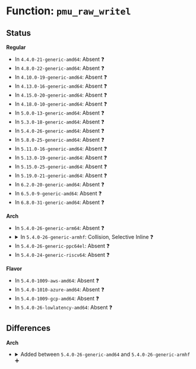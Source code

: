 # Function: <code>pmu_raw_writel</code>

## Status
<b>Regular</b>
<ul>
<li>
In <code>4.4.0-21-generic-amd64</code>: Absent ❓
</li>
<li>
In <code>4.8.0-22-generic-amd64</code>: Absent ❓
</li>
<li>
In <code>4.10.0-19-generic-amd64</code>: Absent ❓
</li>
<li>
In <code>4.13.0-16-generic-amd64</code>: Absent ❓
</li>
<li>
In <code>4.15.0-20-generic-amd64</code>: Absent ❓
</li>
<li>
In <code>4.18.0-10-generic-amd64</code>: Absent ❓
</li>
<li>
In <code>5.0.0-13-generic-amd64</code>: Absent ❓
</li>
<li>
In <code>5.3.0-18-generic-amd64</code>: Absent ❓
</li>
<li>
In <code>5.4.0-26-generic-amd64</code>: Absent ❓
</li>
<li>
In <code>5.8.0-25-generic-amd64</code>: Absent ❓
</li>
<li>
In <code>5.11.0-16-generic-amd64</code>: Absent ❓
</li>
<li>
In <code>5.13.0-19-generic-amd64</code>: Absent ❓
</li>
<li>
In <code>5.15.0-25-generic-amd64</code>: Absent ❓
</li>
<li>
In <code>5.19.0-21-generic-amd64</code>: Absent ❓
</li>
<li>
In <code>6.2.0-20-generic-amd64</code>: Absent ❓
</li>
<li>
In <code>6.5.0-9-generic-amd64</code>: Absent ❓
</li>
<li>
In <code>6.8.0-31-generic-amd64</code>: Absent ❓
</li>
</ul>
<b>Arch</b>
<ul>
<li>
In <code>5.4.0-26-generic-arm64</code>: Absent ❓
</li>
<li>
<details>
<summary>In <code>5.4.0-26-generic-armhf</code>: Collision, Selective Inline ❓</summary>

```c
void pmu_raw_writel(u32 val, u32 offset)
```

```json
{
  "name": "pmu_raw_writel",
  "collision_type": "Static-Global Collision",
  "inline_type": "Selective",
  "funcs": [
    {
      "addr": 3224554532,
      "name": "pmu_raw_writel",
      "external": false,
      "loc": "arch/arm/mach-exynos/common.h:155",
      "file": "arch/arm/mach-exynos/exynos.c",
      "inline": "declared, inlined",
      "caller_inline": [
        "arch/arm/mach-exynos/exynos.c:exynos_set_delayed_reset_assertion"
      ],
      "caller_func": []
    },
    {
      "addr": 3224556548,
      "name": "pmu_raw_writel",
      "external": false,
      "loc": "arch/arm/mach-exynos/common.h:155",
      "file": "arch/arm/mach-exynos/pm.c",
      "inline": "declared, inlined",
      "caller_inline": [
        "arch/arm/mach-exynos/pm.c:exynos_enter_aftr",
        "arch/arm/mach-exynos/pm.c:exynos_enter_aftr",
        "arch/arm/mach-exynos/pm.c:exynos_enter_aftr"
      ],
      "caller_func": []
    },
    {
      "addr": 3224558424,
      "name": "pmu_raw_writel",
      "external": false,
      "loc": "arch/arm/mach-exynos/common.h:155",
      "file": "arch/arm/mach-exynos/suspend.c",
      "inline": "declared, inlined",
      "caller_inline": [
        "arch/arm/mach-exynos/suspend.c:exynos5420_pm_resume",
        "arch/arm/mach-exynos/suspend.c:exynos5420_pm_resume",
        "arch/arm/mach-exynos/suspend.c:exynos5420_pm_resume",
        "arch/arm/mach-exynos/suspend.c:exynos5420_pm_resume",
        "arch/arm/mach-exynos/suspend.c:exynos5420_pm_resume",
        "arch/arm/mach-exynos/suspend.c:exynos5420_pm_resume",
        "arch/arm/mach-exynos/suspend.c:exynos5420_pm_resume",
        "arch/arm/mach-exynos/suspend.c:exynos3250_pm_resume",
        "arch/arm/mach-exynos/suspend.c:exynos3250_pm_resume",
        "arch/arm/mach-exynos/suspend.c:exynos_pm_resume",
        "arch/arm/mach-exynos/suspend.c:exynos_pm_suspend",
        "arch/arm/mach-exynos/suspend.c:exynos5420_pm_prepare",
        "arch/arm/mach-exynos/suspend.c:exynos5420_pm_prepare",
        "arch/arm/mach-exynos/suspend.c:exynos5420_pm_prepare",
        "arch/arm/mach-exynos/suspend.c:exynos5420_pm_prepare",
        "arch/arm/mach-exynos/suspend.c:exynos5420_pm_prepare",
        "arch/arm/mach-exynos/suspend.c:exynos5420_pm_prepare",
        "arch/arm/mach-exynos/suspend.c:exynos5420_pm_prepare",
        "arch/arm/mach-exynos/suspend.c:exynos5420_pm_prepare",
        "arch/arm/mach-exynos/suspend.c:exynos3250_pm_prepare",
        "arch/arm/mach-exynos/suspend.c:exynos3250_pm_prepare",
        "arch/arm/mach-exynos/suspend.c:exynos3250_pm_prepare",
        "arch/arm/mach-exynos/suspend.c:exynos3250_pm_prepare",
        "arch/arm/mach-exynos/suspend.c:exynos_pm_prepare",
        "arch/arm/mach-exynos/suspend.c:exynos_pm_prepare",
        "arch/arm/mach-exynos/suspend.c:exynos_pm_prepare",
        "arch/arm/mach-exynos/suspend.c:exynos_pm_init"
      ],
      "caller_func": []
    },
    {
      "addr": 3224561420,
      "name": "pmu_raw_writel",
      "external": false,
      "loc": "arch/arm/mach-exynos/common.h:155",
      "file": "arch/arm/mach-exynos/platsmp.c",
      "inline": "declared, inlined",
      "caller_inline": [
        "arch/arm/mach-exynos/platsmp.c:exynos_boot_secondary",
        "arch/arm/mach-exynos/platsmp.c:exynos_cluster_power_up",
        "arch/arm/mach-exynos/platsmp.c:exynos_cluster_power_down",
        "arch/arm/mach-exynos/platsmp.c:exynos_cpu_power_down"
      ],
      "caller_func": []
    },
    {
      "addr": 3243297500,
      "name": "pmu_raw_writel",
      "external": false,
      "loc": "arch/arm/mach-exynos/common.h:155",
      "file": "arch/arm/mach-exynos/mcpm-exynos.c",
      "inline": "declared, inlined",
      "caller_inline": [
        "arch/arm/mach-exynos/mcpm-exynos.c:exynos_mcpm_init",
        "arch/arm/mach-exynos/mcpm-exynos.c:exynos_mcpm_init",
        "arch/arm/mach-exynos/mcpm-exynos.c:exynos_cpu_powerup"
      ],
      "caller_func": []
    },
    {
      "addr": 3230899876,
      "name": "pmu_raw_writel",
      "external": true,
      "loc": "drivers/soc/samsung/exynos-pmu.c:28",
      "file": "drivers/soc/samsung/exynos-pmu.c",
      "inline": "not declared, inlined",
      "caller_inline": [
        "drivers/soc/samsung/exynos-pmu.c:exynos_sys_powerdown_conf"
      ],
      "caller_func": [
        "drivers/soc/samsung/exynos3250-pmu.c:exynos3250_pmu_init",
        "drivers/soc/samsung/exynos3250-pmu.c:exynos3250_pmu_init",
        "drivers/soc/samsung/exynos3250-pmu.c:exynos3250_pmu_init",
        "drivers/soc/samsung/exynos3250-pmu.c:exynos3250_pmu_init",
        "drivers/soc/samsung/exynos5250-pmu.c:exynos5_powerdown_conf",
        "drivers/soc/samsung/exynos5250-pmu.c:exynos5_powerdown_conf",
        "drivers/soc/samsung/exynos5250-pmu.c:exynos5_powerdown_conf",
        "drivers/soc/samsung/exynos5250-pmu.c:exynos5250_pmu_init",
        "drivers/soc/samsung/exynos5250-pmu.c:exynos5250_pmu_init",
        "drivers/soc/samsung/exynos5420-pmu.c:exynos5420_pmu_init",
        "drivers/soc/samsung/exynos5420-pmu.c:exynos5420_pmu_init",
        "drivers/soc/samsung/exynos5420-pmu.c:exynos5420_pmu_init",
        "drivers/soc/samsung/exynos5420-pmu.c:exynos5420_pmu_init",
        "drivers/soc/samsung/exynos5420-pmu.c:exynos5420_pmu_init",
        "drivers/soc/samsung/exynos5420-pmu.c:exynos5420_pmu_init",
        "drivers/soc/samsung/exynos5420-pmu.c:exynos5420_pmu_init",
        "drivers/soc/samsung/exynos5420-pmu.c:exynos5420_pmu_init",
        "drivers/soc/samsung/exynos5420-pmu.c:exynos5420_pmu_init",
        "drivers/soc/samsung/exynos5420-pmu.c:exynos5420_pmu_init",
        "drivers/soc/samsung/exynos5420-pmu.c:exynos5420_pmu_init",
        "drivers/soc/samsung/exynos5420-pmu.c:exynos5420_pmu_init",
        "drivers/soc/samsung/exynos5420-pmu.c:exynos5420_powerdown_conf"
      ]
    }
  ],
  "symbols": [
    {
      "addr": 3230899680,
      "name": "pmu_raw_writel",
      "section": ".text",
      "bind": "STB_GLOBAL",
      "size": 44
    }
  ]
}
```
</details>
</li>
<li>
In <code>5.4.0-26-generic-ppc64el</code>: Absent ❓
</li>
<li>
In <code>5.4.0-24-generic-riscv64</code>: Absent ❓
</li>
</ul>
<b>Flavor</b>
<ul>
<li>
In <code>5.4.0-1009-aws-amd64</code>: Absent ❓
</li>
<li>
In <code>5.4.0-1010-azure-amd64</code>: Absent ❓
</li>
<li>
In <code>5.4.0-1009-gcp-amd64</code>: Absent ❓
</li>
<li>
In <code>5.4.0-26-lowlatency-amd64</code>: Absent ❓
</li>
</ul>

## Differences
<b>Arch</b>
<ul>
<li>
<details>
<summary>Added between <code>5.4.0-26-generic-amd64</code> and <code>5.4.0-26-generic-armhf</code> ➕</summary>

```c
void pmu_raw_writel(u32 val, u32 offset)
```
</details>
</li>
</ul>
